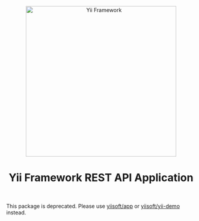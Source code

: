 <p align="center">
    <a href="http://www.yiiframework.com/" target="_blank">
        <img src="https://www.yiiframework.com/files/logo/yii.png" width="400" alt="Yii Framework" />
    </a>
    <h1 align="center">Yii Framework REST API Application</h1>
    <br>
</p>


This package is deprecated. Please use [yiisoft/app](https://github.com/yiisoft/app) or [yiisoft/yii-demo](https://github.com/yiisoft/yii-demo) instead.

